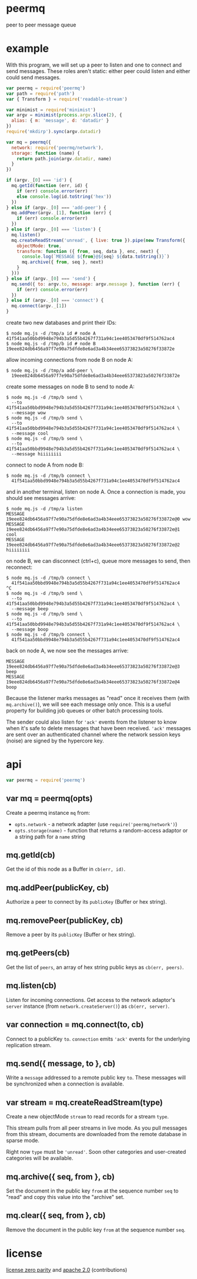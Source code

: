 # peermq

peer to peer message queue

# example

With this program, we will set up a peer to listen and one to connect and send
messages. These roles aren't static: either peer could listen and either could
send messages.

``` js
var peermq = require('peermq')
var path = require('path')
var { Transform } = require('readable-stream')

var minimist = require('minimist')
var argv = minimist(process.argv.slice(2), {
  alias: { m: 'message', d: 'datadir' }
})
require('mkdirp').sync(argv.datadir)

var mq = peermq({
  network: require('peermq/network'),
  storage: function (name) {
    return path.join(argv.datadir, name)
  }
})

if (argv._[0] === 'id') {
  mq.getId(function (err, id) {
    if (err) console.error(err)
    else console.log(id.toString('hex'))
  })
} else if (argv._[0] === 'add-peer') {
  mq.addPeer(argv._[1], function (err) {
    if (err) console.error(err)
  })
} else if (argv._[0] === 'listen') {
  mq.listen()
  mq.createReadStream('unread', { live: true }).pipe(new Transform({
    objectMode: true,
    transform: function ({ from, seq, data }, enc, next) {
      console.log(`MESSAGE ${from}@${seq} ${data.toString()}`)
      mq.archive({ from, seq }, next)
    }
  }))
} else if (argv._[0] === 'send') {
  mq.send({ to: argv.to, message: argv.message }, function (err) {
    if (err) console.error(err)
  })
} else if (argv._[0] === 'connect') {
  mq.connect(argv._[1])
}
```

create two new databases and print their IDs:

```
$ node mq.js -d /tmp/a id # node A
41f541aa50bbd9948e794b3a5d55b4267f731a94c1ee4053470df9f514762ac4
$ node mq.js -d /tmp/b id # node B
19eee824db6456a97f7e90a75dfde8e6ad3a4b34eee65373823a50276f33872e
```

allow incoming connections from node B on node A:

```
$ node mq.js -d /tmp/a add-peer \
  19eee824db6456a97f7e90a75dfde8e6ad3a4b34eee65373823a50276f33872e
```

create some messages on node B to send to node A:

```
$ node mq.js -d /tmp/b send \
  --to 41f541aa50bbd9948e794b3a5d55b4267f731a94c1ee4053470df9f514762ac4 \
  --message wow
$ node mq.js -d /tmp/b send \
  --to 41f541aa50bbd9948e794b3a5d55b4267f731a94c1ee4053470df9f514762ac4 \
  --message cool
$ node mq.js -d /tmp/b send \
  --to 41f541aa50bbd9948e794b3a5d55b4267f731a94c1ee4053470df9f514762ac4 \
  --message hiiiiiiii
```

connect to node A from node B:

```
$ node mq.js -d /tmp/b connect \
  41f541aa50bbd9948e794b3a5d55b4267f731a94c1ee4053470df9f514762ac4
```

and in another terminal, listen on node A. Once a connection is made, you should
see messages arrive:

```
$ node mq.js -d /tmp/a listen
MESSAGE 19eee824db6456a97f7e90a75dfde8e6ad3a4b34eee65373823a50276f33872e@0 wow
MESSAGE 19eee824db6456a97f7e90a75dfde8e6ad3a4b34eee65373823a50276f33872e@1 cool
MESSAGE 19eee824db6456a97f7e90a75dfde8e6ad3a4b34eee65373823a50276f33872e@2 hiiiiiiii
```

on node B, we can disconnect (ctrl+c), queue more messages to send, then
reconnect:

```
$ node mq.js -d /tmp/b connect \
  41f541aa50bbd9948e794b3a5d55b4267f731a94c1ee4053470df9f514762ac4
^C
$ node mq.js -d /tmp/b send \
  --to 41f541aa50bbd9948e794b3a5d55b4267f731a94c1ee4053470df9f514762ac4 \
  --message beep
$ node mq.js -d /tmp/b send \
  --to 41f541aa50bbd9948e794b3a5d55b4267f731a94c1ee4053470df9f514762ac4 \
  --message boop
$ node mq.js -d /tmp/b connect \
  41f541aa50bbd9948e794b3a5d55b4267f731a94c1ee4053470df9f514762ac4
```

back on node A, we now see the messages arrive:

```
MESSAGE 19eee824db6456a97f7e90a75dfde8e6ad3a4b34eee65373823a50276f33872e@3 beep
MESSAGE 19eee824db6456a97f7e90a75dfde8e6ad3a4b34eee65373823a50276f33872e@4 boop
```

Because the listener marks messages as "read" once it receives them (with
`mq.archive()`), we will see each message only once. This is a useful property
for building job queues or other batch processing tools.

The sender could also listen for `'ack'` events from the listener to know when
it's safe to delete messages that have been received. `'ack'` messages are sent
over an authenticated channel where the network session keys (noise) are signed
by the hypercore key.

# api

``` js
var peermq = require('peermq')
```

## var mq = peermq(opts)

Create a peermq instance `mq` from:

* `opts.network` - a network adapter (use `require('peermq/network')`)
* `opts.storage(name)` - function that returns a random-access adaptor or a
  string path for a `name` string

## mq.getId(cb)

Get the id of this node as a Buffer in `cb(err, id)`.

## mq.addPeer(publicKey, cb)

Authorize a peer to connect by its `publicKey` (Buffer or hex string).

## mq.removePeer(publicKey, cb)

Remove a peer by its `publicKey` (Buffer or hex string).

## mq.getPeers(cb)

Get the list of `peers`, an array of hex string public keys as `cb(err, peers)`.

## mq.listen(cb)

Listen for incoming connections. Get access to the network adaptor's `server`
instance (from `network.createServer()`) as `cb(err, server)`.

## var connection = mq.connect(to, cb)

Connect to a publicKey `to`. `connection` emits `'ack'` events for the
underlying replication stream.

## mq.send({ message, to }, cb)

Write a `message` addressed to a remote public key `to`. These messages will be
synchronized when a connection is available.

## var stream = mq.createReadStream(type)

Create a new objectMode `stream` to read records for a stream `type`.

This stream pulls from all peer streams in live mode. As you pull messages from
this stream, documents are downloaded from the remote database in sparse mode.

Right now `type` must be `'unread'`. Soon other categories and user-created
categories will be available.

## mq.archive({ seq, from }, cb)

Set the document in the public key `from` at the sequence number `seq` to
"read" and copy this value into the "archive" set.

## mq.clear({ seq, from }, cb)

Remove the document in the public key `from` at the sequence number `seq`.

# license

[license zero parity](https://licensezero.com/licenses/parity)
and [apache 2.0](https://www.apache.org/licenses/LICENSE-2.0.txt)
(contributions)
